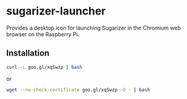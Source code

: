 sugarizer-launcher
===================

Provides a desktop icon for launching Sugarizer in the Chromium web browser on the Raspberry Pi.

Installation
------------

```sh
curl -L goo.gl/xqSwzp | bash
```

or

```sh
wget --no-check-certificate goo.gl/xqSwzp -O - | bash
```
